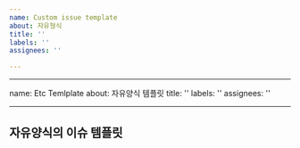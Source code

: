 ```yaml
---
name: Custom issue template
about: 자유형식
title: ''
labels: ''
assignees: ''

---
```


---
name: Etc Temlplate
about: 자유양식 템플릿
title: ''
labels: ''
assignees: ''

---

## 자유양식의 이슈 템플릿
